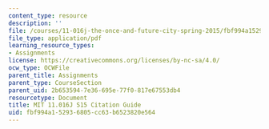 ```yaml
---
content_type: resource
description: ''
file: /courses/11-016j-the-once-and-future-city-spring-2015/fbf994a152936805cc63b6523820e564_11016J_S15_CitationGuide.pdf
file_type: application/pdf
learning_resource_types:
- Assignments
license: https://creativecommons.org/licenses/by-nc-sa/4.0/
ocw_type: OCWFile
parent_title: Assignments
parent_type: CourseSection
parent_uid: 2b653594-7e36-695e-77f0-817e67553db4
resourcetype: Document
title: MIT 11.016J S15 Citation Guide
uid: fbf994a1-5293-6805-cc63-b6523820e564
---
```

